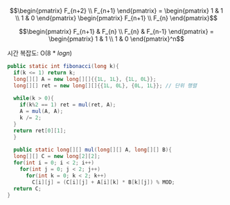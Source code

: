 $$\begin{pmatrix}
  F_{n+2} \\
  F_{n+1}
\end{pmatrix} = 
\begin{pmatrix}
  1 & 1 \\
  1 & 0
\end{pmatrix}
\begin{pmatrix}
  F_{n+1} \\
  F_{n}
\end{pmatrix}$$

$$\begin{pmatrix}
  F_{n+1} & F_{n} \\
  F_{n} & F_{n-1}
\end{pmatrix} = 
\begin{pmatrix}
  1 & 1 \\
  1 & 0
\end{pmatrix}^n$$



시간 복잡도: O(8 * $logn$)

```java
public static int fibonacci(long k){
  if(k <= 1) return k;
  long[][] A = new long[][]{{1L, 1L}, {1L, 0L}};
  long[][] ret = new long[][]{{1L, 0L}, {0L, 1L}}; // 단위 행렬
  
  while(k > 0){
    if(k%2 == 1) ret = mul(ret, A);
    A = mul(A, A);
    k /= 2;
  }
  return ret[0][1];
  }
  
  public static long[][] mul(long[][] A, long[][] B){
  long[][] C = new long[2][2];
  for(int i = 0; i < 2; i++)
    for(int j = 0; j < 2; j++)
      for(int k = 0; k < 2; k++)
        C[i][j] = (C[i][j] + A[i][k] * B[k][j]) % MOD;        
  return C;
}
```

